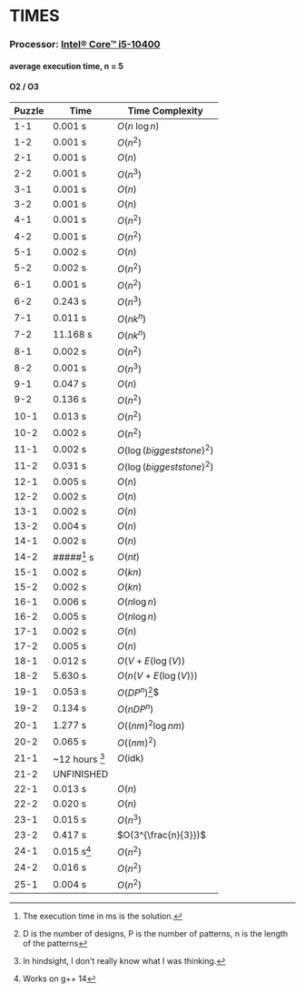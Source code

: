 # TIMES
### **Processor:** [Intel® Core™ i5-10400](https://www.intel.com/content/www/us/en/products/sku/199271/intel-core-i510400-processor-12m-cache-up-to-4-30-ghz/specifications.html)
#### average execution time, n = 5
#### O2 / O3
|Puzzle|Time|Time Complexity|
|---|---|---|
|1-1|0.001 s|$O(n\ \log{n})$|
|1-2|0.001 s|$O(n^2)$|
|2-1|0.001 s|$O(n)$|
|2-2|0.001 s|$O(n^3)$|
|3-1|0.001 s|$O(n)$|
|3-2|0.001 s|$O(n)$|
|4-1|0.001 s|$O(n^2)$|
|4-2|0.001 s|$O(n^2)$|
|5-1|0.002 s|$O(n)$|
|5-2|0.002 s|$O(n^2)$|
|6-1|0.001 s|$O(n^2)$|
|6-2|0.243 s|$O(n^3)$|
|7-1|0.011 s|$O(nk^{n})$|
|7-2|11.168 s|$O(nk^{n})$|
|8-1|0.002 s|$O(n^2)$|
|8-2|0.001 s|$O(n^3)$|
|9-1|0.047 s|$O(n)$|
|9-2|0.136 s|$O(n^2)$|
|10-1|0.013 s|$O(n^2)$|
|10-2|0.002 s|$O(n^2)$|
|11-1|0.002 s|$O(\log(biggest stone)^2)$|
|11-2|0.031 s|$O(\log(biggest stone)^2)$|
|12-1|0.005 s|$O(n)$|
|12-2|0.002 s|$O(n)$|
|13-1|0.002 s|$O(n)$|
|13-2|0.004 s|$O(n)$|
|14-1|0.002 s|$O(n)$|
|14-2|#####[^1] s|$O(nt)$| 
|15-1|0.002 s|$O(kn)$|
|15-2|0.002 s|$O(kn)$|
|16-1|0.006 s|$O(n\log{n})$|
|16-2|0.005 s|$O(n\log{n})$|
|17-1|0.002 s|$O(n)$|
|17-2|0.005 s|$O(n)$|
|18-1|0.012 s|$O(V+E(\log(V))$|
|18-2|5.630 s|$O(n(V+E(\log(V)))$|
|19-1|0.053 s|$O(DP^n)$[^2]$|
|19-2|0.134 s|$O(nDP^n)$|
|20-1|1.277 s|$O((nm)^2 \log{nm})$|
|20-2|0.065 s|$O((nm)^2)$|
|21-1|~12 hours [^3]|$O(\text{idk})$|
|21-2|UNFINISHED|
|22-1|0.013 s|$O(n)$|
|22-2|0.020 s|$O(n)$|
|23-1|0.015 s|$O(n^3)$|
|23-2|0.417 s|$O(3^{\frac{n}{3}})$|
|24-1|0.015 s[^4]|$O(n^2)$|
|24-2|0.016 s|$O(n^2)$|
|25-1|0.004 s|$O(n^2)$|

[^1]: The execution time in ms is the solution.
[^2]: D is the number of designs, P is the number of patterns, n is the length of the patterns
[^3]: In hindsight, I don't really know what I was thinking.
[^4]: Works on g++ 14
